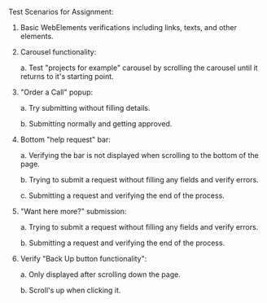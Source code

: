 Test Scenarios for Assignment:

1. Basic WebElements verifications including links, texts, and other elements.


2. Carousel functionality:

    a. Test "projects for example" carousel by scrolling the carousel until it returns to it's starting point.
    

3. "Order a Call" popup:

    a. Try submitting without filling details.
    
    b. Submitting normally and getting approved.
    
    
3. Bottom "help request" bar:

    a. Verifying the bar is not displayed when scrolling to the bottom of the page.
     
    b. Trying to submit a request without filling any fields and verify errors.
    
    c. Submitting a request and verifying the end of the process.
    
    
4. "Want here more?" submission:

    a. Trying to submit a request without filling any fields and verify errors.
    
    b. Submitting a request and verifying the end of the process.
    
    
5. Verify "Back Up button functionality":

    a. Only displayed after scrolling down the page.
    
    b. Scroll's up when clicking it.
    

    
    